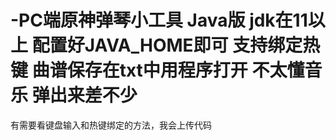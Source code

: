 # -PC端原神弹琴小工具 Java版 jdk在11以上 配置好JAVA_HOME即可 支持绑定热键 曲谱保存在txt中用程序打开 不太懂音乐 弹出来差不少

有需要看键盘输入和热键绑定的方法，我会上传代码
